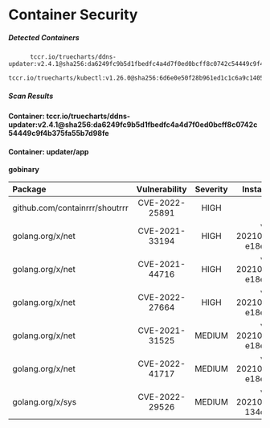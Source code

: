 # Container Security

##### Detected Containers

          tccr.io/truecharts/ddns-updater:v2.4.1@sha256:da6249fc9b5d1fbedfc4a4d7f0ed0bcff8c0742c54449c9f4b375fa55b7d98fe
          tccr.io/truecharts/kubectl:v1.26.0@sha256:6d6e0e50f28b961ed1c1c6a9c140553238641591fbdc9ac7c1a348636f78c552

##### Scan Results

**Container: tccr.io/truecharts/ddns-updater:v2.4.1@sha256:da6249fc9b5d1fbedfc4a4d7f0ed0bcff8c0742c54449c9f4b375fa55b7d98fe**

#### Container: updater/app
    

**gobinary**

      
| Package         |    Vulnerability   |   Severity  |  Installed Version | Fixed Version |
|:----------------|:------------------:|:-----------:|:------------------:|:-------------:|
| github.com/containrrr/shoutrrr         |    CVE-2022-25891   |   HIGH  |  v0.4.4 | 0.6.0 |
| golang.org/x/net         |    CVE-2021-33194   |   HIGH  |  v0.0.0-20210226172049-e18ecbb05110 | 0.0.0-20210520170846-37e1c6afe023 |
| golang.org/x/net         |    CVE-2021-44716   |   HIGH  |  v0.0.0-20210226172049-e18ecbb05110 | 0.0.0-20211209124913-491a49abca63 |
| golang.org/x/net         |    CVE-2022-27664   |   HIGH  |  v0.0.0-20210226172049-e18ecbb05110 | 0.0.0-20220906165146-f3363e06e74c |
| golang.org/x/net         |    CVE-2021-31525   |   MEDIUM  |  v0.0.0-20210226172049-e18ecbb05110 | 0.0.0-20210428140749-89ef3d95e781 |
| golang.org/x/net         |    CVE-2022-41717   |   MEDIUM  |  v0.0.0-20210226172049-e18ecbb05110 | 0.4.0 |
| golang.org/x/sys         |    CVE-2022-29526   |   MEDIUM  |  v0.0.0-20210303074136-134d130e1a04 | 0.0.0-20220412211240-33da011f77ad |


